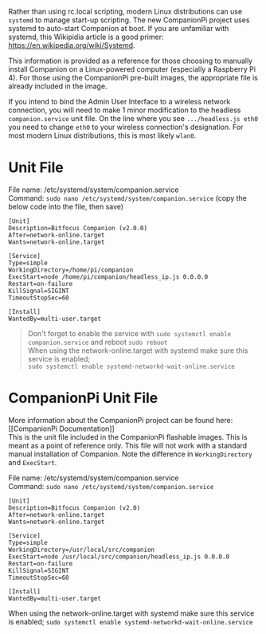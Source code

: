 Rather than using rc.local scripting, modern Linux distributions can use `systemd` to manage start-up scripting. The new CompanionPi project uses systemd to auto-start Companion at boot. If you are unfamiliar with systemd, this Wikipidia article is a good primer: https://en.wikipedia.org/wiki/Systemd.

This information is provided as a reference for those choosing to manually install Companion on a Linux-powered computer (especially a Raspberry Pi 4). For those using the CompanionPi pre-built images, the appropriate file is already included in the image.

If you intend to bind the Admin User Interface to a wireless network connection, you will need to make 1 minor modification to the headless `companion.service` unit file. On the line where you see `.../headless.js eth0` you need to change `eth0` to your wireless connection's designation. For most modern Linux distributions, this is most likely `wlan0`.

# Unit File
File name: /etc/systemd/system/companion.service  
Command: `sudo nano /etc/systemd/system/companion.service` (copy the below code into the file, then save)
```
[Unit]
Description=Bitfocus Companion (v2.0.0)
After=network-online.target
Wants=network-online.target

[Service]
Type=simple
WorkingDirectory=/home/pi/companion
ExecStart=node /home/pi/companion/headless_ip.js 0.0.0.0
Restart=on-failure
KillSignal=SIGINT
TimeoutStopSec=60

[Install]
WantedBy=multi-user.target
```
> Don't forget to enable the service with `sudo systemctl enable companion.service` and reboot `sudo reboot`  
> When using the network-online.target with systemd make sure this service is enabled;  
`sudo systemctl enable systemd-networkd-wait-online.service`

# CompanionPi Unit File
More information about the CompanionPi project can be found here: [[CompanionPi Documentation]]  
This is the unit file included in the CompanionPi flashable images. This is meant as a point of reference only. This file will not work with a standard manual installation of Companion. Note the difference in `WorkingDirectory` and `ExecStart`.  

File name: /etc/systemd/system/companion.service  
Command: `sudo nano /etc/systemd/system/companion.service`
```
[Unit]
Description=Bitfocus Companion (v2.0)
After=network-online.target
Wants=network-online.target

[Service]
Type=simple
WorkingDirectory=/usr/local/src/companion
ExecStart=node /usr/local/src/companion/headless_ip.js 0.0.0.0
Restart=on-failure
KillSignal=SIGINT
TimeoutStopSec=60

[Install]
WantedBy=multi-user.target
```

When using the network-online.target with systemd make sure this service is enabled;
`sudo systemctl enable systemd-networkd-wait-online.service`